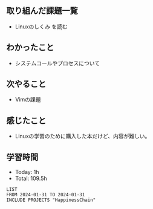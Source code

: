 ## 取り組んだ課題一覧
- Linuxのしくみ を読む
## わかったこと
- システムコールやプロセスについて
## 次やること
- Vimの課題
## 感じたこと
- Linuxの学習のために購入した本だけど、内容が難しい。
## 学習時間
- Today: 1h
- Total: 109.5h

```toggl
LIST
FROM 2024-01-31 TO 2024-01-31
INCLUDE PROJECTS "HappinessChain"
```